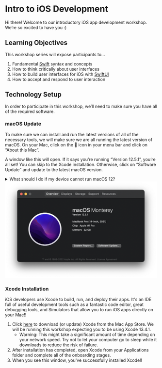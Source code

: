 # Intro to iOS Development

Hi there! Welcome to our introductory iOS app development workshop. We’re so excited to have you :)

## Learning Objectives

This workshop series will expose participants to…

1. Fundamental [Swift](https://developer.apple.com/swift/) syntax and concepts
2. How to think critically about user interfaces
3. How to build user interfaces for iOS with [SwiftUI](https://developer.apple.com/xcode/swiftui/)
4. How to accept and respond to user interaction

## Technology Setup

In order to participate in this workshop, we’ll need to make sure you have all of the required software.

### macOS Update

To make sure we can install and run the latest versions of all of the necessary tools, we will make sure we are all running the latest version of macOS. On your Mac, click on the  icon in your menu bar and click on “About this Mac”.

A window like this will open. If it says you’re running “Version 12.5.1”, you’re all set! You can skip to the Xcode installation. Otherwise, click on “Software Update” and update to the latest macOS version.

<details>
		<summary>What should I do if my device cannot run macOS 12?</summary>
    <a href="https://support.apple.com/en-us/HT212551">Here</a> is a list of devices that can run macOS 12. If you’re device is not supported, reach out to Sam (<a href="mailto:samshi@live.unc.edu">samrshi@outlook.com</a>), and we will do our best to figure something out.
</details>

<img src="Resources/about-dark.png" width="500px"/>

### Xcode Installation

iOS developers use Xcode to build, run, and deploy their apps. It's an IDE full of useful development tools such as a fantastic code editor, great debugging tools, and Simulators that allow you to run iOS apps directly on your Mac!!

1. Click [here](https://apps.apple.com/us/app/xcode/id497799835?mt=12) to download (or update) Xcode from the Mac App Store. We will be running this workshop expecting you to be using Xcode 13.4.1.
   - Warning: This might take a significant amount of time depending on your network speed. Try not to let your computer go to sleep while it downloads to reduce the risk of failure.
2. After installation has completed, open Xcode from your Applications folder and complete all of the onboarding stages.
3. When you see this window, you've successfully installed Xcode!!
